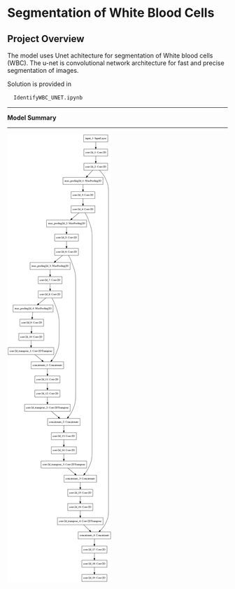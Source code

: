 # **Segmentation of White Blood Cells** 

## Project Overview

  The model uses Unet achitecture for segmentation of White blood cells (WBC). 
  The u-net is convolutional network architecture for fast and precise segmentation of images.
  
  Solution is provided in
```sh
  IdentifyWBC_UNET.ipynb
```
---

**Model Summary**

---

![Alt text](/model.png?raw=true "model summary")   

